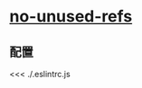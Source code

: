 
# [no-unused-refs](https://eslint.vuejs.org/rules/no-unused-refs.html)

## 配置

<<< ./.eslintrc.js
        